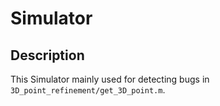 # Simulator
## Description
This Simulator mainly used for detecting bugs in ```3D_point_refinement/get_3D_point.m```.